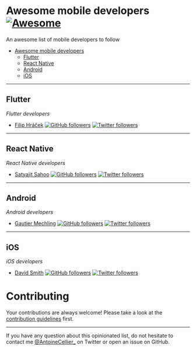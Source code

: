 # Awesome mobile developers [![Awesome](https://cdn.rawgit.com/sindresorhus/awesome/d7305f38d29fed78fa85652e3a63e154dd8e8829/media/badge.svg)](https://github.com/sindresorhus/awesome)
An awesome list of mobile developers to follow


- [Awesome mobile developers](#awesome-mobile-developers)
    - [Flutter](#flutter)
    - [React Native](#react-native)
    - [Android](#android)
    - [iOS](#ios)
 
---

## Flutter

*Flutter developers*

* [Filip Hráček](https://github.com/filiph) [![GitHub followers](https://img.shields.io/github/followers/filiph.svg?style=social&label=Follow&maxAge=2592000)](https://github.com/filiph) [![Twitter followers](https://badgen.net/twitter/follow/filiphracek?icon=twitter&label)](https://twitter.com/filiphracek)

---

## React Native

*React Native developers*

* [Satyajit Sahoo](https://github.com/satya164) [![GitHub followers](https://img.shields.io/github/followers/satya164.svg?style=social&label=Follow&maxAge=2592000)](https://github.com/satya164) [![Twitter followers](https://badgen.net/twitter/follow/satya164?icon=twitter&label)](https://twitter.com/satya164)

---

## Android

*Android developers*

* [Gautier Mechling](https://github.com/Nilhcem) [![GitHub followers](https://img.shields.io/github/followers/Nilhcem.svg?style=social&label=Follow&maxAge=2592000)](https://github.com/Nilhcem?tab=followers) [![Twitter followers](https://badgen.net/twitter/follow/Nilhcem?icon=twitter&label)](https://twitter.com/Nilhcem)


---

## iOS

*iOS developers*

* [David Smith](https://github.com/UnderscoreDavidSmith) [![GitHub followers](https://img.shields.io/github/followers/UnderscoreDavidSmith.svg?style=social&label=Follow&maxAge=2592000)](https://github.com/UnderscoreDavidSmith) [![Twitter followers](https://badgen.net/twitter/follow/_DavidSmith?icon=twitter&label)](https://twitter.com/_DavidSmith)

# Contributing

Your contributions are always welcome! Please take a look at the [contribution guidelines](https://github.com/antoinecellier/awesome-mobile-developers/blob/main/CONTRIBUTING.md) first.

- - -

If you have any question about this opinionated list, do not hesitate to contact me [@AntoineCellier_](https://twitter.com/AntoineCellier_) on Twitter or open an issue on GitHub.
